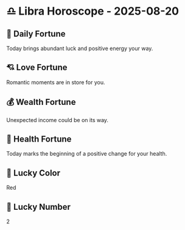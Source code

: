 # ♎ Libra Horoscope - 2025-08-20

## 🎯 Daily Fortune

Today brings abundant luck and positive energy your way.

## 💘 Love Fortune

Romantic moments are in store for you.

## 💰 Wealth Fortune

Unexpected income could be on its way.

## 🌱 Health Fortune

Today marks the beginning of a positive change for your health.

## 🎨 Lucky Color

Red

## 🔢 Lucky Number

2
